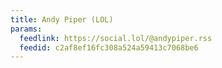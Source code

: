 ```yaml
---
title: Andy Piper (LOL)
params:
  feedlink: https://social.lol/@andypiper.rss
  feedid: c2af8ef16fc308a524a59413c7068be6
---
```

